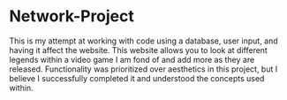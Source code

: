 # Network-Project

This is my attempt at working with code using a database, user input, and having it affect the website. This website allows you to look at different legends within a video game I am fond of and add more as they are released. Functionality was prioritized over aesthetics in this project, but I believe I successfully completed it and understood the concepts used within.
